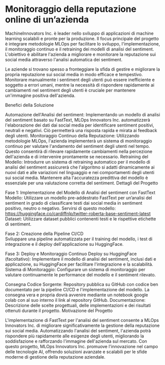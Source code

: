 # Monitoraggio della reputazione online di un’azienda
MachineInnovators Inc. è leader nello sviluppo di applicazioni di machine learning scalabili e pronte per la produzione. Il focus principale del progetto è integrare metodologie MLOps per facilitare lo sviluppo, l'implementazione, il monitoraggio continuo e il retraining dei modelli di analisi del sentiment. L'obiettivo è abilitare l'azienda a migliorare e monitorare la reputazione sui social media attraverso l'analisi automatica dei sentiment.

Le aziende si trovano spesso a fronteggiare la sfida di gestire e migliorare la propria reputazione sui social media in modo efficace e tempestivo. Monitorare manualmente i sentiment degli utenti può essere inefficiente e soggetto a errori umani, mentre la necessità di rispondere rapidamente ai cambiamenti nel sentiment degli utenti è cruciale per mantenere un'immagine positiva dell'azienda.

Benefici della Soluzione

Automazione dell'Analisi del sentiment: Implementando un modello di analisi del sentiment basato su FastText, MLOps Innovators Inc. automatizzerà l'elaborazione dei dati dai social media per identificare sentiment positivi, neutrali e negativi. Ciò permetterà una risposta rapida e mirata ai feedback degli utenti.
Monitoraggio Continuo della Reputazione: Utilizzando metodologie MLOps, l'azienda implementerà un sistema di monitoraggio continuo per valutare l'andamento del sentiment degli utenti nel tempo. Questo consentirà di rilevare rapidamente cambiamenti nella percezione dell'azienda e di intervenire prontamente se necessario.
Retraining del Modello: Introdurre un sistema di retraining automatico per il modello di analisi del sentiment assicurerà che l'algoritmo si adatti dinamicamente ai nuovi dati e alle variazioni nel linguaggio e nei comportamenti degli utenti sui social media. Mantenere alta l'accuratezza predittiva del modello è essenziale per una valutazione corretta del sentiment.
Dettagli del Progetto

Fase 1: Implementazione del Modello di Analisi del sentiment con FastText  
Modello: Utilizzare un modello pre-addestrato FastText per un’analisi del sentiment in grado di classificare testi dai social media in sentiment positivo, neutro o negativo. Servirsi di questo modello: https://huggingface.co/cardiffnlp/twitter-roberta-base-sentiment-latest  
Dataset: Utilizzare dataset pubblici contenenti testi e le rispettive etichette di sentiment.

Fase 2: Creazione della Pipeline CI/CD  
Sviluppare una pipeline automatizzata per il training del modello, i test di integrazione e il deploy dell'applicazione su HuggingFace.

Fase 3: Deploy e Monitoraggio Continuo
Deploy su HuggingFace (facoltativo): Implementare il modello di analisi del sentiment, inclusi dati e applicazione, su HuggingFace per facilitare l'integrazione e la scalabilità.
Sistema di Monitoraggio: Configurare un sistema di monitoraggio per valutare continuamente le performance del modello e il sentiment rilevato.

Consegna
Codice Sorgente: Repository pubblica su GitHub con codice ben documentato per la pipeline CI/CD e l'implementazione del modello. La consegna vera e propria dovrà avvenire mediante un notebook google colab con al suo interno il link al repository GitHub.
Documentazione: Descrizione delle scelte progettuali, delle implementazioni e dei risultati ottenuti durante il progetto.
Motivazione del Progetto

L'implementazione di FastText per l'analisi del sentiment consente a MLOps Innovators Inc. di migliorare significativamente la gestione della reputazione sui social media. Automatizzando l'analisi del sentiment, l'azienda potrà rispondere più rapidamente alle esigenze degli utenti, migliorando la soddisfazione e rafforzando l'immagine dell'azienda sul mercato. Con questo progetto, MLOps Innovators Inc. promuove l'innovazione nel campo delle tecnologie AI, offrendo soluzioni avanzate e scalabili per le sfide moderne di gestione della reputazione aziendale.
